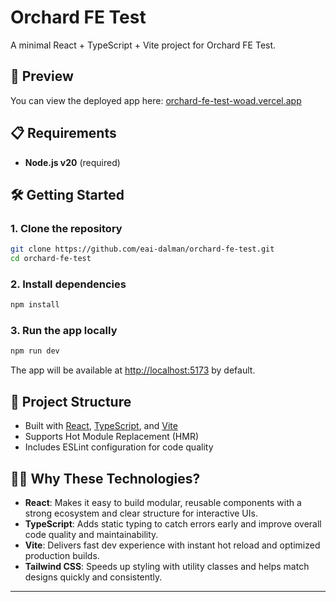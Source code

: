 # Orchard FE Test

A minimal React + TypeScript + Vite project for Orchard FE Test.

## 🚀 Preview

You can view the deployed app here: [orchard-fe-test-woad.vercel.app](https://orchard-fe-test-woad.vercel.app/)

## 📋 Requirements

- **Node.js v20** (required)

## 🛠️ Getting Started

### 1. Clone the repository

```bash
git clone https://github.com/eai-dalman/orchard-fe-test.git
cd orchard-fe-test
```

### 2. Install dependencies

```bash
npm install
```

### 3. Run the app locally

```bash
npm run dev
```

The app will be available at [http://localhost:5173](http://localhost:5173) by default.

## 📝 Project Structure

- Built with [React](https://react.dev/), [TypeScript](https://www.typescriptlang.org/), and [Vite](https://vitejs.dev/)
- Supports Hot Module Replacement (HMR)
- Includes ESLint configuration for code quality

## 🧑‍💻 Why These Technologies?

- **React**: Makes it easy to build modular, reusable components with a strong ecosystem and clear structure for interactive UIs.
- **TypeScript**: Adds static typing to catch errors early and improve overall code quality and maintainability.
- **Vite**: Delivers fast dev experience with instant hot reload and optimized production builds.
- **Tailwind CSS**: Speeds up styling with utility classes and helps match designs quickly and consistently.

---

